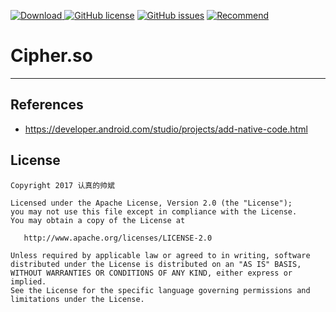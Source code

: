 [ ![Download](https://api.bintray.com/packages/idik-net/Cipher.so/cipher.so/images/download.svg) ](https://bintray.com/idik-net/Cipher.so/cipher.so/_latestVersion)
[![GitHub license](https://img.shields.io/github/license/MEiDIK/Cipher.so.svg)](https://github.com/MEiDIK/Cipher.so/blob/master/LICENSE)
[![GitHub issues](https://img.shields.io/github/issues/MEiDIK/Cipher.so.svg)](https://github.com/MEiDIK/Cipher.so/issues)
[![Recommend](https://img.shields.io/badge/Recommend-%E2%AD%90%EF%B8%8F%E2%AD%90%EF%B8%8F%E2%AD%90%EF%B8%8F%E2%AD%90%EF%B8%8F%E2%AD%90%EF%B8%8F-green.svg)]()

# Cipher.so





-----
## References
* https://developer.android.com/studio/projects/add-native-code.html


## License
    
    Copyright 2017 认真的帅斌 

    Licensed under the Apache License, Version 2.0 (the "License");
    you may not use this file except in compliance with the License.
    You may obtain a copy of the License at

       http://www.apache.org/licenses/LICENSE-2.0

    Unless required by applicable law or agreed to in writing, software
    distributed under the License is distributed on an "AS IS" BASIS,
    WITHOUT WARRANTIES OR CONDITIONS OF ANY KIND, either express or implied.
    See the License for the specific language governing permissions and
    limitations under the License.
